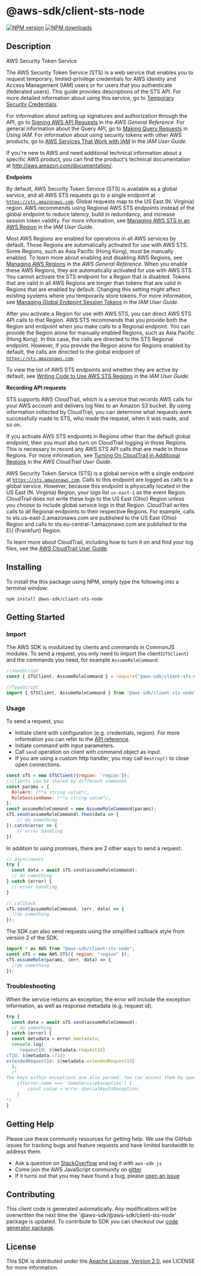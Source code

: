 # @aws-sdk/client-sts-node

[![NPM version](https://img.shields.io/npm/v/@aws-sdk/client-sts-node/preview.svg)](https://www.npmjs.com/package/@aws-sdk/client-sts-node)
[![NPM downloads](https://img.shields.io/npm/dm/@aws-sdk/client-sts-node.svg)](https://www.npmjs.com/package/@aws-sdk/client-sts-node)

## Description

<fullname>AWS Security Token Service</fullname> <p>The AWS Security Token Service (STS) is a web service that enables you to request temporary, limited-privilege credentials for AWS Identity and Access Management (IAM) users or for users that you authenticate (federated users). This guide provides descriptions of the STS API. For more detailed information about using this service, go to <a href="https://docs.aws.amazon.com/IAM/latest/UserGuide/id_credentials_temp.html">Temporary Security Credentials</a>. </p> <p>For information about setting up signatures and authorization through the API, go to <a href="https://docs.aws.amazon.com/general/latest/gr/signing_aws_api_requests.html">Signing AWS API Requests</a> in the <i>AWS General Reference</i>. For general information about the Query API, go to <a href="https://docs.aws.amazon.com/IAM/latest/UserGuide/IAM_UsingQueryAPI.html">Making Query Requests</a> in <i>Using IAM</i>. For information about using security tokens with other AWS products, go to <a href="https://docs.aws.amazon.com/IAM/latest/UserGuide/reference_aws-services-that-work-with-iam.html">AWS Services That Work with IAM</a> in the <i>IAM User Guide</i>. </p> <p>If you're new to AWS and need additional technical information about a specific AWS product, you can find the product's technical documentation at <a href="http://aws.amazon.com/documentation/">http://aws.amazon.com/documentation/</a>. </p> <p> <b>Endpoints</b> </p> <p>By default, AWS Security Token Service (STS) is available as a global service, and all AWS STS requests go to a single endpoint at <code>https://sts.amazonaws.com</code>. Global requests map to the US East (N. Virginia) region. AWS recommends using Regional AWS STS endpoints instead of the global endpoint to reduce latency, build in redundancy, and increase session token validity. For more information, see <a href="https://docs.aws.amazon.com/IAM/latest/UserGuide/id_credentials_temp_enable-regions.html">Managing AWS STS in an AWS Region</a> in the <i>IAM User Guide</i>.</p> <p>Most AWS Regions are enabled for operations in all AWS services by default. Those Regions are automatically activated for use with AWS STS. Some Regions, such as Asia Pacific (Hong Kong), must be manually enabled. To learn more about enabling and disabling AWS Regions, see <a href="https://docs.aws.amazon.com/general/latest/gr/rande-manage.html">Managing AWS Regions</a> in the <i>AWS General Reference</i>. When you enable these AWS Regions, they are automatically activated for use with AWS STS. You cannot activate the STS endpoint for a Region that is disabled. Tokens that are valid in all AWS Regions are longer than tokens that are valid in Regions that are enabled by default. Changing this setting might affect existing systems where you temporarily store tokens. For more information, see <a href="https://docs.aws.amazon.com/IAM/latest/UserGuide/id_credentials_temp_enable-regions.html#sts-regions-manage-tokens">Managing Global Endpoint Session Tokens</a> in the <i>IAM User Guide</i>.</p> <p>After you activate a Region for use with AWS STS, you can direct AWS STS API calls to that Region. AWS STS recommends that you provide both the Region and endpoint when you make calls to a Regional endpoint. You can provide the Region alone for manually enabled Regions, such as Asia Pacific (Hong Kong). In this case, the calls are directed to the STS Regional endpoint. However, if you provide the Region alone for Regions enabled by default, the calls are directed to the global endpoint of <code>https://sts.amazonaws.com</code>.</p> <p>To view the list of AWS STS endpoints and whether they are active by default, see <a href="https://docs.aws.amazon.com/IAM/latest/UserGuide/id_credentials_temp_enable-regions.html#id_credentials_temp_enable-regions_writing_code">Writing Code to Use AWS STS Regions</a> in the <i>IAM User Guide</i>.</p> <p> <b>Recording API requests</b> </p> <p>STS supports AWS CloudTrail, which is a service that records AWS calls for your AWS account and delivers log files to an Amazon S3 bucket. By using information collected by CloudTrail, you can determine what requests were successfully made to STS, who made the request, when it was made, and so on.</p> <p>If you activate AWS STS endpoints in Regions other than the default global endpoint, then you must also turn on CloudTrail logging in those Regions. This is necessary to record any AWS STS API calls that are made in those Regions. For more information, see <a href="https://docs.aws.amazon.com/awscloudtrail/latest/userguide/aggregating_logs_regions_turn_on_ct.html">Turning On CloudTrail in Additional Regions</a> in the <i>AWS CloudTrail User Guide</i>.</p> <p>AWS Security Token Service (STS) is a global service with a single endpoint at <code>https://sts.amazonaws.com</code>. Calls to this endpoint are logged as calls to a global service. However, because this endpoint is physically located in the US East (N. Virginia) Region, your logs list <code>us-east-1</code> as the event Region. CloudTrail does not write these logs to the US East (Ohio) Region unless you choose to include global service logs in that Region. CloudTrail writes calls to all Regional endpoints to their respective Regions. For example, calls to sts.us-east-2.amazonaws.com are published to the US East (Ohio) Region and calls to sts.eu-central-1.amazonaws.com are published to the EU (Frankfurt) Region.</p> <p>To learn more about CloudTrail, including how to turn it on and find your log files, see the <a href="https://docs.aws.amazon.com/awscloudtrail/latest/userguide/what_is_cloud_trail_top_level.html">AWS CloudTrail User Guide</a>.</p>

## Installing

To install the this package using NPM, simply type the following into a terminal window:

```
npm install @aws-sdk/client-sts-node
```

## Getting Started

### Import

The AWS SDK is modulized by clients and commands in CommonJS modules. To send a request, you only need to import the client(`STSClient`) and the commands you need, for example `AssumeRoleCommand`:

```javascript
//JavaScript
const { STSClient, AssumeRoleCommand } = require("@aws-sdk/client-sts-node");
```

```javascript
//TypeScript
import { STSClient, AssumeRoleCommand } from "@aws-sdk/client-sts-node";
```

### Usage

To send a request, you:

- Initiate client with configuration (e.g. credentials, region). For more information you can refer to the [API reference][].
- Initiate command with input parameters.
- Call `send` operation on client with command object as input.
- If you are using a custom http handler, you may call `destroy()` to close open connections.

```javascript
const sTS = new STSClient({region: 'region'});
//clients can be shared by different commands
const params = {
  RoleArn: /**a string value*/,
  RoleSessionName: /**a string value*/,
};
const assumeRoleCommand = new AssumeRoleCommand(params);
sTS.send(assumeRoleCommand).then(data => {
    // do something
}).catch(error => {
    // error handling
})
```

In addition to using promises, there are 2 other ways to send a request:

```javascript
// async/await
try {
  const data = await sTS.send(assumeRoleCommand);
  // do something
} catch (error) {
  // error handling
}
```

```javascript
// callback
sTS.send(assumeRoleCommand, (err, data) => {
  //do something
});
```

The SDK can also send requests using the simplified callback style from version 2 of the SDK.

```javascript
import * as AWS from "@aws-sdk/client-sts-node";
const sTS = new AWS.STS({ region: "region" });
sTS.assumeRole(params, (err, data) => {
  //do something
});
```

### Troubleshooting

When the service returns an exception, the error will include the exception information, as well as response metadata (e.g. request id).

```javascript
try {
  const data = await sTS.send(assumeRoleCommand);
  // do something
} catch (error) {
  const metadata = error.$metadata;
  console.log(
    `requestId: ${metadata.requestId}
cfId: ${metadata.cfId}
extendedRequestId: ${metadata.extendedRequestId}`
  );
  /*
The keys within exceptions are also parsed. You can access them by specifying exception names:
    if(error.name === 'SomeServiceException') {
        const value = error.specialKeyInException;
    }
*/
}
```

## Getting Help

Please use these community resources for getting help. We use the GitHub issues for tracking bugs and feature requests and have limited bandwidth to address them.

- Ask a question on [StackOverflow](https://stackoverflow.com/questions/tagged/aws-sdk-js) and tag it with `aws-sdk-js`
- Come join the AWS JavaScript community on [gitter](https://gitter.im/aws/aws-sdk-js-v3)
- If it turns out that you may have found a bug, please [open an issue](https://github.com/aws/aws-sdk-js-v3/issues)

## Contributing

This client code is generated automatically. Any modifications will be overwritten the next time the `@aws-sdk/@aws-sdk/client-sts-node' package is updated. To contribute to SDK you can checkout our [code generator package][].

## License

This SDK is distributed under the
[Apache License, Version 2.0](http://www.apache.org/licenses/LICENSE-2.0),
see LICENSE for more information.

[code generator package]: https://github.com/aws/aws-sdk-js-v3/tree/master/packages/service-types-generator
[api reference]: https://docs.aws.amazon.com/AWSJavaScriptSDK/latest/
